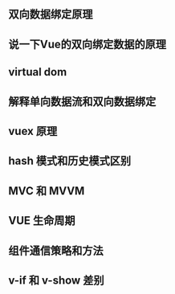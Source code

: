 ## 双向数据绑定原理

## 说一下Vue的双向绑定数据的原理

## virtual dom

##  解释单向数据流和双向数据绑定

## vuex 原理

## hash 模式和历史模式区别

## MVC 和 MVVM

## VUE 生命周期


## 组件通信策略和方法

## v-if 和 v-show 差别
